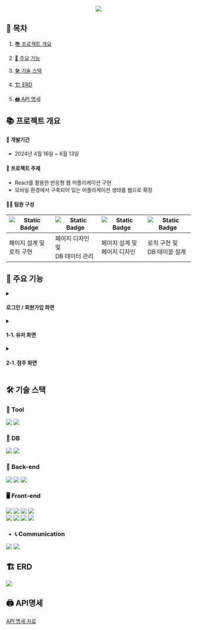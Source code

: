 <p align="center">
  <img src="https://github.com/user-attachments/assets/f414070e-2f01-4b62-86fc-385c585d285e" />
</p>

📌 목차 
----


1. [📚 프로젝트 개요](https://github.com/FrankSausage/SpringBoot-React-DeliveryAppMakingProject-2024.04/blob/main/README.md#%ED%94%84%EB%A1%9C%EC%A0%9D%ED%8A%B8-%EA%B0%9C%EC%9A%94)


2. [📖 주요 기능](https://github.com/FrankSausage/SpringBoot-React-DeliveryAppMakingProject-2024.04/blob/main/README.md#-%EC%A3%BC%EC%9A%94-%EA%B8%B0%EB%8A%A5)

  
3. [🛠️ 기술 스택](https://github.com/FrankSausage/SpringBoot-React-DeliveryAppMakingProject-2024.04/blob/main/README.md#-%EC%A3%BC%EC%9A%94-%EA%B8%B0%EB%8A%A5)

 
4. [🏗️ ERD](https://github.com/FrankSausage/SpringBoot-React-DeliveryAppMakingProject-2024.04/blob/main/README.md#-%EC%A3%BC%EC%9A%94-%EA%B8%B0%EB%8A%A5)

 
5. [🖨️ API 명세](https://github.com/FrankSausage/SpringBoot-React-DeliveryAppMakingProject-2024.04/blob/main/README.md#-%EC%A3%BC%EC%9A%94-%EA%B8%B0%EB%8A%A5)

📚 프로젝트 개요
----
#### 📆 개발기간  
- 2024년 4월 16일 ~ 6월 13일 


#### 🔖 프로젝트 주제
- React를 활용한 반응형 웹 어플리케이션 구현
- 모바일 환경에서 구축되어 있는 어플리케이션 생태를 웹으로 확장


#### 🙋‍♂️ 팀원 구성 
<img alt="Static Badge" src="https://img.shields.io/badge/FE-%EA%B9%80%EB%8F%99%ED%98%B8-green?style=flat-square">|<img alt="Static Badge" src="https://img.shields.io/badge/FE-%EC%9C%A0%ED%9D%AC%EC%9E%AC-green?style=flat-square">|<img alt="Static Badge" src="https://img.shields.io/badge/FE-%EA%B9%80%EA%B8%B0%EC%A3%BC-green?style=flat-square">|<img alt="Static Badge" src="https://img.shields.io/badge/BE-%EC%9C%A0%EA%B8%B0%EC%A4%80-green?style=flat-square">|
---|---|---|---|
페이지 설계 및 <br/> 로직 구현|페이지 디자인 및 <br/> DB 데이터 관리|페이지 설계 및 <br/> 페이지 디자인|로직 구현 및 <br/> DB 테이블 설계|


📖 주요 기능
----
<details>
  <summary>
    
#### 로그인 / 회원가입 화면
  </summary>
  ● 로그인 화면
  <img src="https://github.com/user-attachments/assets/7d7e8ad1-7b9d-44aa-b87c-95e761e95464" />

  ● 유저 회원가입 화면
  <img src="https://github.com/user-attachments/assets/d8ffe782-654c-4659-be78-70ef696873c5" />

  ● 점주 회원가입 화면
  <img src="https://github.com/user-attachments/assets/35585056-c362-41e0-8427-6017771a9333" />
</details>

<details>
  <summary>

#### 1-1. 유저 화면
  </summary>
  <br/>  
  ● 메인 화면
   <img src="https://github.com/user-attachments/assets/008dbdee-7273-4606-af07-2d3745fba121" />
   
  <details>
    <summary> 1-2. 홈 화면  </summary>
  <br/>   
  ● 정보 수정 화면
   <img src="https://github.com/user-attachments/assets/cc9d229d-dba4-438c-96c2-44a83c0bd925" />

  ● 리뷰 관리 화면
   <img src="https://github.com/user-attachments/assets/45967279-3be2-4fec-bbb4-222f7f2e16f1" />

  ● 찜목록 화면
   <img src="https://github.com/user-attachments/assets/34ca6c83-c50b-4f49-b63f-7639bdf3a2f8" />

  ● 장바구니 화면
   <img src="https://github.com/user-attachments/assets/42468ffd-8c1f-46ab-9284-c0de24ac9189" />
  
  ● 주문내역 화면
   <img src="https://github.com/user-attachments/assets/07aa7482-8002-4d42-8b7e-c0ee5f490306" />
  
  </details>

  
  <details>
    <summary> 1-2. 유저 주소 수정 </summary>
  <br/>
  ● 유저 주소 화면
   <img src="https://github.com/user-attachments/assets/6ca9508f-ab3b-45d8-9c90-13a759a78e2c" />
  
  ● 등록된 주소 측면의 아이콘 클릭을 통해 현재 주소 변경
   <img src="https://github.com/user-attachments/assets/04c8f6ab-31a4-45b0-9cfb-aeed67f44c32" />
  
  ● 주소 검색 API를 사용한 검색 기능
   <img src="https://github.com/user-attachments/assets/4e69674a-2e68-4325-93d6-02005573c9b7" />

  ● 주소가 입력 됐을 시 버튼 활성화
   <img src="https://github.com/user-attachments/assets/49b996d1-b4dd-43d8-bcbd-7d867cd64a0a" />

  
  </details>

  <details>
    <summary> 1-3. 유저 가게 및 주문 화면 </summary>
  <br/>   
  ● 가게 화면
   <img src="https://github.com/user-attachments/assets/a28c3f64-12d7-45a1-8ad5-ced4d5375174" />
   
  ● 상단의 카테고리 선택을 통한 가게 정렬 기능
   <img src="https://github.com/user-attachments/assets/e93ff952-2736-4bd8-9c95-01dfeb025e01" />

  ● 검색창을 통한 가게 검색 기능
   <img src="https://github.com/user-attachments/assets/de43a21a-10dd-4f97-9cc2-4d26f61dbda0" />

  ● 가게 메뉴 화면
   <img src="https://github.com/user-attachments/assets/55105515-b7e7-447a-9468-e3fd57e16290" />

  ● 상단의 카테고리 선택을 통한 메뉴 정렬 기능
   <img src="https://github.com/user-attachments/assets/f92ffac6-d922-41dc-a296-a155acbafc6c" />

  ● 메뉴 선택 화면
   <img src="https://github.com/user-attachments/assets/9a3a8424-fd6d-47be-820c-dca248386663" />

   
  ● 주문 화면
   <img src="https://github.com/user-attachments/assets/9526692a-bf5d-44f2-b2a4-c054c1b1bdbb" />
   
  ● Toss API를 활용한 주문 결제창
   <img src="https://github.com/user-attachments/assets/f8fafa04-6d72-4f2f-ae51-9da2f46045a8" />
   
  ● Toss 결제 화면
   <img src="https://github.com/user-attachments/assets/e96c76d0-2a64-4bf7-aca5-318a5f0791b5" />
   
  ● Toss 결제 완료 화면
   <img src="https://github.com/user-attachments/assets/bf838c00-9e47-42ce-9f58-de5ac023eae5" />

   
  </details>
  

</details>

<details>
  <summary>

#### 2-1. 점주 화면
  </summary>
@@@@@@@@@@@@@@@@@@@@@@@@

  <details>
    <summary> 2-2. 홈 화면  </summary>
  2-2 내용
  </details>
  
  <details>
    <summary> 2-3. 가게 등록/확인/수정/삭제  </summary>
  2-3 내용
  </details>
  
  <details>
    <summary> 2-4. 메뉴 등록/확인/수정/삭제 </summary>
  2-4 내용
  </details>
  
@@@@@@@@@@@@@@@@@@@@@@@@@@
</details>

🛠️ 기술 스택
----

### 🔧 Tool
<div>
  <img src="https://img.shields.io/badge/IntelliJ_IDEA-000000.svg?style=for-the-badge&logo=intellij-idea&logoColor=white" />
  <img src="https://img.shields.io/badge/Spring-6DB33F?style=for-the-badge&logo=spring&logoColor=white" />
</div>

### 📑 DB
<div>
  <img src="https://img.shields.io/badge/MySQL-00000F?style=for-the-badge&logo=mysql&logoColor=white" />
  <img src="https://img.shields.io/badge/Firebase-039BE5?style=for-the-badge&logo=Firebase&logoColor=white" />
</div>

### 📂 Back-end
<div>
  <img src="https://img.shields.io/badge/Java-ED8B00?style=for-the-badge&logo=openjdk&logoColor=white" />
  <img src="https://img.shields.io/badge/Spring_Data_JPA-6DB33F?style=for-the-badge&logoColor=white" />
  <img src="https://img.shields.io/badge/Lombok-CC2927?style=for-the-badge&logoColor=white" />
</div>

### 🖥️ Front-end
<div>
  <img src="https://img.shields.io/badge/JavaScript-F7DF1E?style=for-the-badge&logo=JavaScript&logoColor=white" />
  <img src="https://img.shields.io/badge/HTML-239120?style=for-the-badge&logo=html5&logoColor=white" />
  <img src="https://img.shields.io/badge/CSS-239120?&style=for-the-badge&logo=css3&logoColor=white" />
  <img src="https://img.shields.io/badge/Node.js-43853D?style=for-the-badge&logo=node.js&logoColor=white" />
</div>
<div>
  <img src="https://img.shields.io/badge/React-20232A?style=for-the-badge&logo=react&logoColor=61DAFB" />
  <img src="https://img.shields.io/badge/React_Router-CA4245?style=for-the-badge&logo=react-router&logoColor=white" />
  <img src="https://img.shields.io/badge/React_Query-FF4154?style=for-the-badge&logo=reactquery&logoColor=white" />
  <img src="https://img.shields.io/badge/Material--UI-0081CB?style=for-the-badge&logo=material-ui&logoColor=white" />
</div> 
  
- ### 📞 Communication
<div>
  <img src="https://img.shields.io/badge/Jira-0052CC?style=for-the-badge&logo=Jira&logoColor=white" />
  <img src="https://img.shields.io/badge/GitHub-100000?style=for-the-badge&logo=github&logoColor=white" />  
</div>

🏗️ ERD
----
<img src="https://github.com/user-attachments/assets/6e6e7af8-c236-4cd3-ae7c-b19c8103a71f" />


🖨️ API명세
----
[API 명세 자료](https://docs.google.com/spreadsheets/d/19CAVK8HQnf0X1SrffZ50eb8AjZtd64PRHUc8RU-Vs74/edit?gid=0#gid=0)
